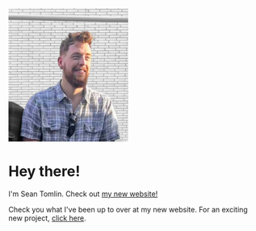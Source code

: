 <img src="IMG_2507~4.jpg" height="264">

# Hey there! 

I'm Sean Tomlin. Check out [my new website!](https://www.seanmtomlin.com/)


Check you what I've been up to over at my new website. For an exciting new project, [click here](https://www.youtube.com/watch?v=dQw4w9WgXcQ).

